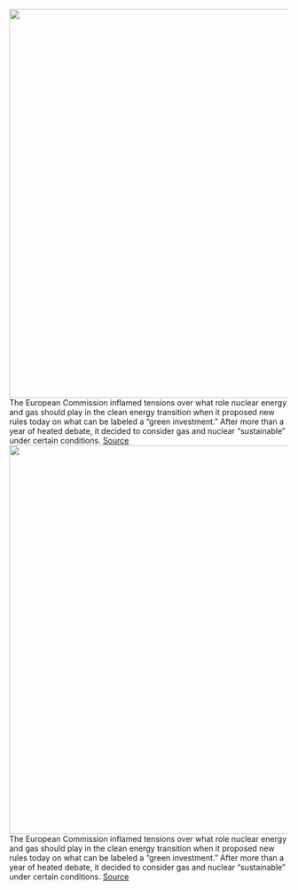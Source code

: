 <img src='https://cdn.vox-cdn.com/thumbor/UFqY8c5Ee0Zs9MWZFDjIM5k7IuI=/0x0:4966x3275/1200x800/filters:focal(2086x1241:2880x2035)/cdn.vox-cdn.com/uploads/chorus_image/image/70463385/1238132585.0.jpg' width='700px' /><br/>
The European Commission inflamed tensions over what role nuclear energy and gas should play in the clean energy transition when it proposed new rules today on what can be labeled a “green investment.” After more than a year of heated debate, it decided to consider gas and nuclear “sustainable” under certain conditions.
<a href='https://www.theverge.com/2022/2/2/22914195/eu-nuclear-energy-gas-sustainable-climate-investment'> Source <a/><img src='https://cdn.vox-cdn.com/thumbor/UFqY8c5Ee0Zs9MWZFDjIM5k7IuI=/0x0:4966x3275/1200x800/filters:focal(2086x1241:2880x2035)/cdn.vox-cdn.com/uploads/chorus_image/image/70463385/1238132585.0.jpg' width='700px' /><br/>
The European Commission inflamed tensions over what role nuclear energy and gas should play in the clean energy transition when it proposed new rules today on what can be labeled a “green investment.” After more than a year of heated debate, it decided to consider gas and nuclear “sustainable” under certain conditions.
<a href='https://www.theverge.com/2022/2/2/22914195/eu-nuclear-energy-gas-sustainable-climate-investment'> Source <a/>